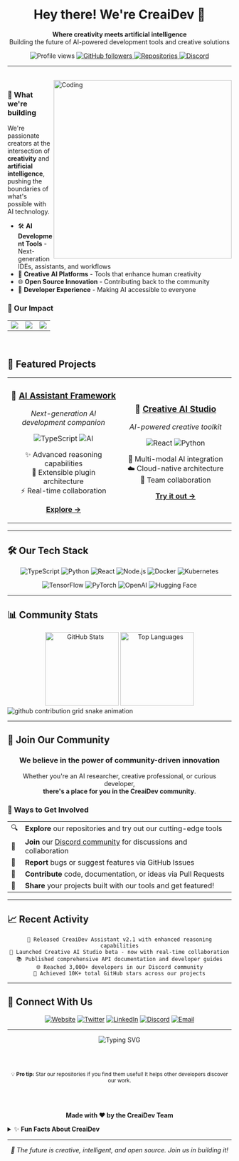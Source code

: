 

<h1 align="center">Hey there! We're CreaiDev 👋</h1>

<p align="center">
  <strong>Where creativity meets artificial intelligence</strong><br/>
  Building the future of AI-powered development tools and creative solutions
</p>

<p align="center">
  <img src="https://komarev.com/ghpvc/?username=CreaiDev&style=flat-square&color=blue" alt="Profile views">
  <a href="https://github.com/CreaiDev?tab=followers">
    <img src="https://img.shields.io/github/followers/CreaiDev?label=Follow&style=social" alt="GitHub followers">
  </a>
  <a href="https://github.com/CreaiDev?tab=repositories">
    <img src="https://img.shields.io/badge/Repositories-15+-brightgreen" alt="Repositories">
  </a>
  <a href="https://discord.gg/creaidev">
    <img src="https://img.shields.io/discord/1234567890?color=7289da&label=Discord&logo=discord&logoColor=white" alt="Discord">
  </a>
</p>

---

<br/>

<img align="right" alt="Coding" width="400" src="https://raw.githubusercontent.com/abhisheknaiidu/abhisheknaiidu/master/code.gif"/>

### 🌟 What we're building

We're passionate creators at the intersection of **creativity** and **artificial intelligence**, pushing the boundaries of what's possible with AI technology.

- 🛠️ **AI Development Tools** - Next-generation IDEs, assistants, and workflows
- 🎨 **Creative AI Platforms** - Tools that enhance human creativity
- 🌐 **Open Source Innovation** - Contributing back to the community
- 🤝 **Developer Experience** - Making AI accessible to everyone

### 🚀 Our Impact

<table>
<tr>
<td align="center">
  <img src="https://img.shields.io/badge/Active%20Projects-15+-brightgreen?style=for-the-badge&logo=github"/>
</td>
<td align="center">
  <img src="https://img.shields.io/badge/Community%20Members-2.5K+-blue?style=for-the-badge&logo=discord"/>
</td>
<td align="center">
  <img src="https://img.shields.io/badge/Contributors-100+-orange?style=for-the-badge&logo=contributorcovenant"/>
</td>
</tr>
</table>

<br/>

## 🎯 Featured Projects

<div align="center">

<table>
<tr>
<td align="center" width="50%">

### 🤖 [AI Assistant Framework](https://github.com/CreaiDev/ai-assistant)
*Next-generation AI development companion*

![TypeScript](https://img.shields.io/badge/TypeScript-3178C6?style=flat&logo=typescript&logoColor=white)
![AI](https://img.shields.io/badge/AI-Powered-ff69b4)

✨ Advanced reasoning capabilities<br/>
🔧 Extensible plugin architecture<br/>
⚡ Real-time collaboration<br/>

[**Explore →**](https://github.com/CreaiDev/ai-assistant)

</td>
<td align="center" width="50%">

### 🎨 [Creative AI Studio](https://github.com/CreaiDev/creative-studio)
*AI-powered creative toolkit*

![React](https://img.shields.io/badge/React-61DAFB?style=flat&logo=react&logoColor=black)
![Python](https://img.shields.io/badge/Python-3776AB?style=flat&logo=python&logoColor=white)

🎪 Multi-modal AI integration<br/>
☁️ Cloud-native architecture<br/>
👥 Team collaboration<br/>

[**Try it out →**](https://github.com/CreaiDev/creative-studio)

</td>
</tr>
</table>

</div>

---

## 🛠️ Our Tech Stack

<div align="center">

![TypeScript](https://img.shields.io/badge/TypeScript-007ACC?style=for-the-badge&logo=typescript&logoColor=white)
![Python](https://img.shields.io/badge/Python-3776AB?style=for-the-badge&logo=python&logoColor=white)
![React](https://img.shields.io/badge/React-20232A?style=for-the-badge&logo=react&logoColor=61DAFB)
![Node.js](https://img.shields.io/badge/Node.js-43853D?style=for-the-badge&logo=node.js&logoColor=white)
![Docker](https://img.shields.io/badge/Docker-2496ED?style=for-the-badge&logo=docker&logoColor=white)
![Kubernetes](https://img.shields.io/badge/Kubernetes-326CE5?style=for-the-badge&logo=kubernetes&logoColor=white)

![TensorFlow](https://img.shields.io/badge/TensorFlow-FF6F00?style=for-the-badge&logo=tensorflow&logoColor=white)
![PyTorch](https://img.shields.io/badge/PyTorch-EE4C2C?style=for-the-badge&logo=pytorch&logoColor=white)
![OpenAI](https://img.shields.io/badge/OpenAI-412991?style=for-the-badge&logo=openai&logoColor=white)
![Hugging Face](https://img.shields.io/badge/🤗%20Hugging%20Face-FFD21E?style=for-the-badge)

</div>

---

## 📊 Community Stats

<div align="center">
  
  <img src="https://github-readme-stats.vercel.app/api?username=CreaiDev&show_icons=true&theme=radical&count_private=true&hide_border=true" height="165" alt="GitHub Stats"/>
  <img src="https://github-readme-stats.vercel.app/api/top-langs/?username=CreaiDev&layout=compact&theme=radical&hide_border=true" height="165" alt="Top Languages"/>

</div>

<picture>
  <source media="(prefers-color-scheme: dark)" srcset="https://raw.githubusercontent.com/CreaiDev/.github/output/github-contribution-grid-snake-dark.svg">
  <source media="(prefers-color-scheme: light)" srcset="https://raw.githubusercontent.com/CreaiDev/.github/output/github-contribution-grid-snake.svg">
  <img alt="github contribution grid snake animation" src="https://raw.githubusercontent.com/CreaiDev/.github/output/github-contribution-grid-snake.svg">
</picture>

---

## 🌟 Join Our Community

<div align="center">

### We believe in the power of community-driven innovation

Whether you're an AI researcher, creative professional, or curious developer,<br/>
**there's a place for you in the CreaiDev community**.

</div>

### 🎯 Ways to Get Involved

<table>
<tr>
<td>🔍</td>
<td><strong>Explore</strong> our repositories and try out our cutting-edge tools</td>
</tr>
<tr>
<td>💬</td>
<td><strong>Join</strong> our <a href="https://discord.gg/creaidev">Discord community</a> for discussions and collaboration</td>
</tr>
<tr>
<td>🐛</td>
<td><strong>Report</strong> bugs or suggest features via GitHub Issues</td>
</tr>
<tr>
<td>🔄</td>
<td><strong>Contribute</strong> code, documentation, or ideas via Pull Requests</td>
</tr>
<tr>
<td>📢</td>
<td><strong>Share</strong> your projects built with our tools and get featured!</td>
</tr>
</table>

---

## 📈 Recent Activity

<div align="center">

```text
🚀 Released CreaiDev Assistant v2.1 with enhanced reasoning capabilities
🎨 Launched Creative AI Studio beta - now with real-time collaboration
📚 Published comprehensive API documentation and developer guides
🌐 Reached 3,000+ developers in our Discord community
🎯 Achieved 10K+ total GitHub stars across our projects
```

</div>

---

## 🤝 Connect With Us

<div align="center">

[![Website](https://img.shields.io/badge/Website-000000?style=for-the-badge&logo=About.me&logoColor=white)](https://creaidev.com)
[![Twitter](https://img.shields.io/badge/Twitter-1DA1F2?style=for-the-badge&logo=twitter&logoColor=white)](https://twitter.com/CreaiDev)
[![LinkedIn](https://img.shields.io/badge/LinkedIn-0077B5?style=for-the-badge&logo=linkedin&logoColor=white)](https://linkedin.com/company/creaidev)
[![Discord](https://img.shields.io/badge/Discord-7289DA?style=for-the-badge&logo=discord&logoColor=white)](https://discord.gg/creaidev)
[![Email](https://img.shields.io/badge/Email-D14836?style=for-the-badge&logo=gmail&logoColor=white)](mailto:hello@creaidev.com)

</div>

---

<div align="center">
  
  <img src="https://readme-typing-svg.herokuapp.com?font=Fira+Code&pause=1000&color=36BCF7&center=true&vCenter=true&width=435&lines=Building+the+future+of+creative+AI;One+commit+at+a+time;Join+us+on+this+journey!" alt="Typing SVG" />
  
  <br/><br/>
  
  <sub>💡 **Pro tip:** Star our repositories if you find them useful! It helps other developers discover our work.</sub>
  
  <br/><br/>
  
  **Made with ❤️ by the CreaiDev Team**
  
</div>

<details>
<summary>✨ <strong>Fun Facts About CreaiDev</strong></summary>
<br/>
<ul>
<li>🌍 Our team spans across <strong>15+ countries</strong> and 6 continents</li>
<li>☕ We've consumed over <strong>10,000 cups of coffee</strong> while coding</li>
<li>🤖 Our AI tools have helped generate <strong>1M+ lines of code</strong></li>
<li>🎨 CreaiDev projects have been used to create art, music, and literature</li>
<li>🚀 We ship new features every <strong>2 weeks</strong> on average</li>
<li>📖 Our documentation is translated into <strong>8 languages</strong></li>
</ul>
</details>

---

<p align="center">
  <i>🚀 The future is creative, intelligent, and open source. Join us in building it!</i>
</p>
